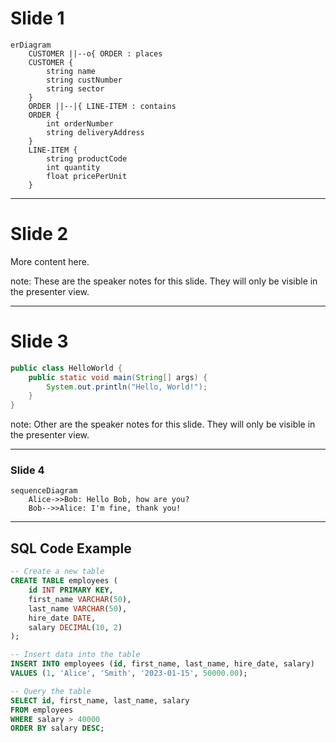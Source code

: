 # Slide 1

```mermaid
erDiagram
    CUSTOMER ||--o{ ORDER : places
    CUSTOMER {
        string name
        string custNumber
        string sector
    }
    ORDER ||--|{ LINE-ITEM : contains
    ORDER {
        int orderNumber
        string deliveryAddress
    }
    LINE-ITEM {
        string productCode
        int quantity
        float pricePerUnit
    }
```

---

# Slide 2
More content here.

note:
These are the speaker notes for this slide. They will only be visible in the presenter view.

---

# Slide 3

```java
public class HelloWorld {
    public static void main(String[] args) {
        System.out.println("Hello, World!");
    }
}
```

note:
Other are the speaker notes for this slide. They will only be visible in the presenter view.

---

### Slide 4

```mermaid
sequenceDiagram
    Alice->>Bob: Hello Bob, how are you?
    Bob-->>Alice: I'm fine, thank you!
```

---

## SQL Code Example

```sql
-- Create a new table
CREATE TABLE employees (
    id INT PRIMARY KEY,
    first_name VARCHAR(50),
    last_name VARCHAR(50),
    hire_date DATE,
    salary DECIMAL(10, 2)
);

-- Insert data into the table
INSERT INTO employees (id, first_name, last_name, hire_date, salary)
VALUES (1, 'Alice', 'Smith', '2023-01-15', 50000.00);

-- Query the table
SELECT id, first_name, last_name, salary
FROM employees
WHERE salary > 40000
ORDER BY salary DESC;
```
